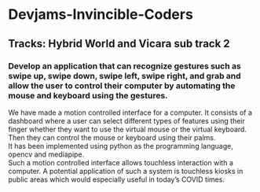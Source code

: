 # Devjams-Invincible-Coders

## Tracks: Hybrid World and Vicara sub track 2
### Develop an application that can recognize gestures such as swipe up, swipe down, swipe left, swipe right, and grab and allow the user to control their computer by automating the mouse and keyboard using the gestures.

We have made a motion controlled interface for a computer. It consists of a dashboard where a user can select different types of features using their finger whether they want to use the virtual mouse or the virtual keyboard. Then they can control the mouse or keyboard using their palms.\
It has been implemented using python as the programming language, opencv and mediapipe.\
Such a  motion controlled interface allows touchless interaction with a computer. A potential application of such a system is touchless kiosks in public areas which would especially useful in today’s COVID times.
